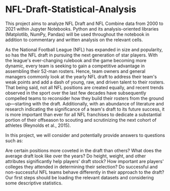 #  NFL-Draft-Statistical-Analysis 
This project aims to analyze NFL Draft and NFL Combine data from 2000 to 2021 within Jupyter Notebooks. Python and its analysis-oriented libraries (Matplotlib, NumPy, Pandas) will be used throughout the notebook in addition to commentary and written analysis on the relevant cells.   

As the National Football League (NFL) has expanded in size and popularity, so has the NFL draft in pursuing the next generation of star players. With the league's ever-changing rulebook and the game becoming more dynamic, every team is seeking to gain a competitive advantage in assembling their 52-man rosters. Hence, team owners and general managers commonly look at the yearly NFL draft to address their team's weak points and add a dash of young, raw, and driven talent to their rosters. That being said, not all NFL positions are created equally, and recent trends observed in the sport over the last few decades have subsequently compelled teams to reconsider how they build their rosters from the ground up—starting with the draft. Additionally, with an abundance of literature and research indicating the significance of a team's draft to its future success, it is more important than ever for all NFL franchises to dedicate a substantial portion of their offseason to scouting and scrutinizing the next cohort of athletes (Reynolds et al., 2015).

In this project, we will consider and potentially provide answers to questions such as:

Are certain positions more coveted in the draft than others?
What does the average draft look like over the years?
Do height, weight, and other attributes significantly help players' draft stock?
How important are players' colleges they attended in determining their selection?
Do successful and non-successful NFL teams behave differently in their approach to the draft?
Our first steps should be loading the relevant datasets and considering some descriptive statistics.
